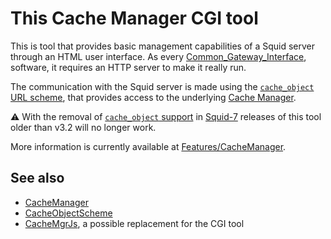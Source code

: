 # This Cache Manager CGI tool

This is tool that provides basic management capabilities of a Squid
server through an HTML user interface.
As every
[Common_Gateway_Interface](http://en.wikipedia.org/wiki/Common_Gateway_Interface),
software, it requires an HTTP server to make it really run.

The communication with the Squid server is made using the
[`cache_object` URL scheme](/Features/CacheManager/CacheObjectScheme), that provides access to the underlying
[Cache Manager](/Features/CacheManager).

:warning: 
With the removal of [`cache_object` support](/Features/CacheManager/CacheObjectScheme) in [Squid-7](/Releases/Squid-7)
releases of this tool older than v3.2 will no longer work.

More information is currently available at
[Features/CacheManager](/Features/CacheManager).

## See also

- [CacheManager](/Features/CacheManager)
- [CacheObjectScheme](/Features/CacheManager/CacheObjectScheme)
- [CacheMgrJs](/Features/CacheManagerCacheMgrJs), a possible replacement for the CGI tool
